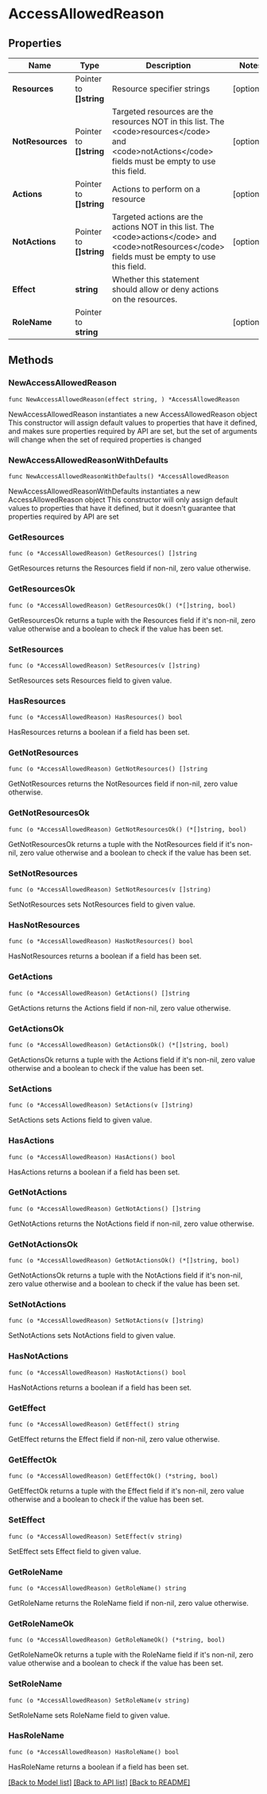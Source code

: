 # AccessAllowedReason

## Properties

Name | Type | Description | Notes
------------ | ------------- | ------------- | -------------
**Resources** | Pointer to **[]string** | Resource specifier strings | [optional] 
**NotResources** | Pointer to **[]string** | Targeted resources are the resources NOT in this list. The &lt;code&gt;resources&lt;/code&gt; and &lt;code&gt;notActions&lt;/code&gt; fields must be empty to use this field. | [optional] 
**Actions** | Pointer to **[]string** | Actions to perform on a resource | [optional] 
**NotActions** | Pointer to **[]string** | Targeted actions are the actions NOT in this list. The &lt;code&gt;actions&lt;/code&gt; and &lt;code&gt;notResources&lt;/code&gt; fields must be empty to use this field. | [optional] 
**Effect** | **string** | Whether this statement should allow or deny actions on the resources. | 
**RoleName** | Pointer to **string** |  | [optional] 

## Methods

### NewAccessAllowedReason

`func NewAccessAllowedReason(effect string, ) *AccessAllowedReason`

NewAccessAllowedReason instantiates a new AccessAllowedReason object
This constructor will assign default values to properties that have it defined,
and makes sure properties required by API are set, but the set of arguments
will change when the set of required properties is changed

### NewAccessAllowedReasonWithDefaults

`func NewAccessAllowedReasonWithDefaults() *AccessAllowedReason`

NewAccessAllowedReasonWithDefaults instantiates a new AccessAllowedReason object
This constructor will only assign default values to properties that have it defined,
but it doesn't guarantee that properties required by API are set

### GetResources

`func (o *AccessAllowedReason) GetResources() []string`

GetResources returns the Resources field if non-nil, zero value otherwise.

### GetResourcesOk

`func (o *AccessAllowedReason) GetResourcesOk() (*[]string, bool)`

GetResourcesOk returns a tuple with the Resources field if it's non-nil, zero value otherwise
and a boolean to check if the value has been set.

### SetResources

`func (o *AccessAllowedReason) SetResources(v []string)`

SetResources sets Resources field to given value.

### HasResources

`func (o *AccessAllowedReason) HasResources() bool`

HasResources returns a boolean if a field has been set.

### GetNotResources

`func (o *AccessAllowedReason) GetNotResources() []string`

GetNotResources returns the NotResources field if non-nil, zero value otherwise.

### GetNotResourcesOk

`func (o *AccessAllowedReason) GetNotResourcesOk() (*[]string, bool)`

GetNotResourcesOk returns a tuple with the NotResources field if it's non-nil, zero value otherwise
and a boolean to check if the value has been set.

### SetNotResources

`func (o *AccessAllowedReason) SetNotResources(v []string)`

SetNotResources sets NotResources field to given value.

### HasNotResources

`func (o *AccessAllowedReason) HasNotResources() bool`

HasNotResources returns a boolean if a field has been set.

### GetActions

`func (o *AccessAllowedReason) GetActions() []string`

GetActions returns the Actions field if non-nil, zero value otherwise.

### GetActionsOk

`func (o *AccessAllowedReason) GetActionsOk() (*[]string, bool)`

GetActionsOk returns a tuple with the Actions field if it's non-nil, zero value otherwise
and a boolean to check if the value has been set.

### SetActions

`func (o *AccessAllowedReason) SetActions(v []string)`

SetActions sets Actions field to given value.

### HasActions

`func (o *AccessAllowedReason) HasActions() bool`

HasActions returns a boolean if a field has been set.

### GetNotActions

`func (o *AccessAllowedReason) GetNotActions() []string`

GetNotActions returns the NotActions field if non-nil, zero value otherwise.

### GetNotActionsOk

`func (o *AccessAllowedReason) GetNotActionsOk() (*[]string, bool)`

GetNotActionsOk returns a tuple with the NotActions field if it's non-nil, zero value otherwise
and a boolean to check if the value has been set.

### SetNotActions

`func (o *AccessAllowedReason) SetNotActions(v []string)`

SetNotActions sets NotActions field to given value.

### HasNotActions

`func (o *AccessAllowedReason) HasNotActions() bool`

HasNotActions returns a boolean if a field has been set.

### GetEffect

`func (o *AccessAllowedReason) GetEffect() string`

GetEffect returns the Effect field if non-nil, zero value otherwise.

### GetEffectOk

`func (o *AccessAllowedReason) GetEffectOk() (*string, bool)`

GetEffectOk returns a tuple with the Effect field if it's non-nil, zero value otherwise
and a boolean to check if the value has been set.

### SetEffect

`func (o *AccessAllowedReason) SetEffect(v string)`

SetEffect sets Effect field to given value.


### GetRoleName

`func (o *AccessAllowedReason) GetRoleName() string`

GetRoleName returns the RoleName field if non-nil, zero value otherwise.

### GetRoleNameOk

`func (o *AccessAllowedReason) GetRoleNameOk() (*string, bool)`

GetRoleNameOk returns a tuple with the RoleName field if it's non-nil, zero value otherwise
and a boolean to check if the value has been set.

### SetRoleName

`func (o *AccessAllowedReason) SetRoleName(v string)`

SetRoleName sets RoleName field to given value.

### HasRoleName

`func (o *AccessAllowedReason) HasRoleName() bool`

HasRoleName returns a boolean if a field has been set.


[[Back to Model list]](../README.md#documentation-for-models) [[Back to API list]](../README.md#documentation-for-api-endpoints) [[Back to README]](../README.md)


